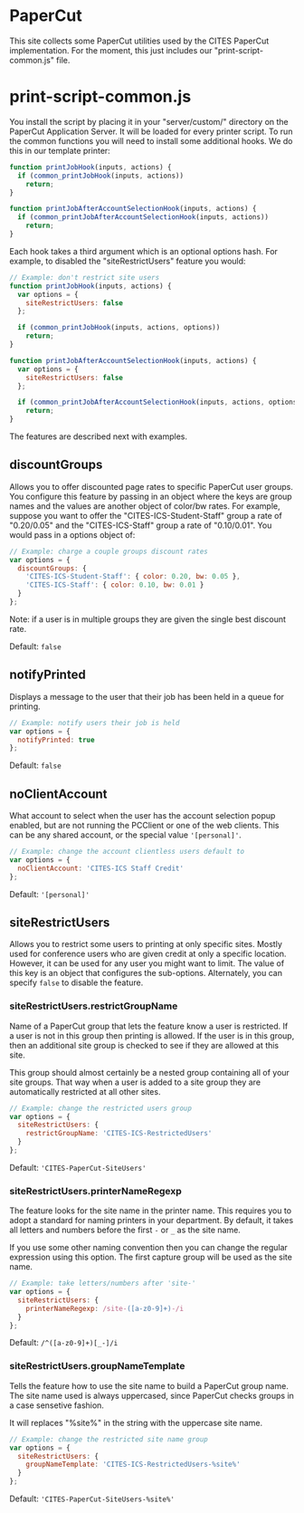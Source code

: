PaperCut
========

This site collects some PaperCut utilities used by the CITES PaperCut
implementation. For the moment, this just includes our
"print-script-common.js" file.

# print-script-common.js

You install the script by placing it in your
"server/custom/" directory on the PaperCut Application Server. It will
be loaded for every printer script. To run the common functions you
will need to install some additional hooks. We do this in our template
printer:

```javascript
function printJobHook(inputs, actions) {
  if (common_printJobHook(inputs, actions))
    return;
}

function printJobAfterAccountSelectionHook(inputs, actions) {
  if (common_printJobAfterAccountSelectionHook(inputs, actions))
    return;
}
```

Each hook takes a third argument which is an optional options hash.
For example, to disabled the "siteRestrictUsers" feature you would:

```javascript
// Example: don't restrict site users
function printJobHook(inputs, actions) {
  var options = {
    siteRestrictUsers: false
  };

  if (common_printJobHook(inputs, actions, options))
    return;
}

function printJobAfterAccountSelectionHook(inputs, actions) {
  var options = {
    siteRestrictUsers: false
  };

  if (common_printJobAfterAccountSelectionHook(inputs, actions, options))
    return;
}
```

The features are described next with examples.

## discountGroups

Allows you to offer discounted page rates to specific PaperCut
user groups. You configure this feature by passing in an object
where the keys are group names and the values are another object
of color/bw rates. For example, suppose you want to offer the
"CITES-ICS-Student-Staff" group a rate of "0.20/0.05" and the 
"CITES-ICS-Staff" group a rate of "0.10/0.01". You would pass
in a options object of:

```javascript
// Example: charge a couple groups discount rates
var options = {
  discountGroups: {
    'CITES-ICS-Student-Staff': { color: 0.20, bw: 0.05 },
    'CITES-ICS-Staff': { color: 0.10, bw: 0.01 }
  }
};
```

Note: if a user is in multiple groups they are given the single
best discount rate.

Default: `false`

## notifyPrinted

Displays a message to the user that their job has been held in
a queue for printing.

```javascript
// Example: notify users their job is held
var options = {
  notifyPrinted: true
};
```

Default: `false`

## noClientAccount

What account to select when the user has the account selection
popup enabled, but are not running the PCClient or one of the
web clients. This can be any shared account, or the special
value `'[personal]'`.

```javascript
// Example: change the account clientless users default to
var options = {
  noClientAccount: 'CITES-ICS Staff Credit'
};
```

Default: `'[personal]'`

## siteRestrictUsers

Allows you to restrict some users to printing at only specific
sites. Mostly used for conference users who are given credit
at only a specific location. However, it can be used for any
user you might want to limit. The value of this key is an object
that configures the sub-options. Alternately, you can specify
`false` to disable the feature.

### siteRestrictUsers.restrictGroupName

Name of a PaperCut group that lets the feature know a user is
restricted. If a user is not in this group then printing is
allowed. If the user is in this group, then an additional site
group is checked to see if they are allowed at this site.

This group should almost certainly be a nested group containing
all of your site groups. That way when a user is added to a
site group they are automatically restricted at all other sites.

```javascript
// Example: change the restricted users group
var options = {
  siteRestrictUsers: {
    restrictGroupName: 'CITES-ICS-RestrictedUsers'
  }
};
```

Default: `'CITES-PaperCut-SiteUsers'`

### siteRestrictUsers.printerNameRegexp

The feature looks for the site name in the printer name. This
requires you to adopt a standard for naming printers in your
department. By default, it takes all letters and numbers
before the first `-` or `_` as the site name.

If you use some other naming convention then you can change
the regular expression using this option. The first capture
group will be used as the site name.

```javascript
// Example: take letters/numbers after 'site-'
var options = {
  siteRestrictUsers: {
    printerNameRegexp: /site-([a-z0-9]+)-/i
  }
};
```

Default: `/^([a-z0-9]+)[_-]/i`

### siteRestrictUsers.groupNameTemplate

Tells the feature how to use the site name to build a PaperCut
group name. The site name used is always uppercased, since
PaperCut checks groups in a case sensetive fashion.

It will replaces "%site%" in the string with the uppercase
site name.

```javascript
// Example: change the restricted site name group
var options = {
  siteRestrictUsers: {
    groupNameTemplate: 'CITES-ICS-RestrictedUsers-%site%'
  }
};
```

Default: `'CITES-PaperCut-SiteUsers-%site%'`

